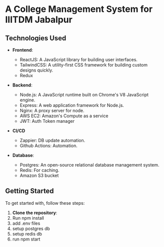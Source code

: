 # A College Management System for IIITDM Jabalpur

## Technologies Used

- **Frontend**:
  - ReactJS: A JavaScript library for building user interfaces.
  - TailwindCSS: A utility-first CSS framework for building custom designs quickly.
  - Redux

- **Backend**:
  - Node.js: A JavaScript runtime built on Chrome's V8 JavaScript engine.
  - Express: A web application framework for Node.js.
  - Nginx: A proxy server for node.
  - AWS EC2: Amazon's Compute as a service
  - JWT: Auth Token manager
    
- **CI/CD**
  - Zappier: DB update automation.
  - Github Actions: Automation.

- **Database**:
  - Postgres: An open-source relational database management system.
  - Redis: For caching.
  - Amazon S3 bucket



## Getting Started

To get started with, follow these steps:

1. **Clone the repository**:
2. Run npm install
3. add .env files
4. setup postgres db
5. setup redis db
6. run npm start
